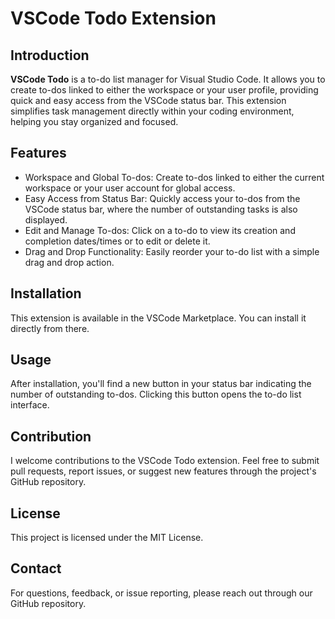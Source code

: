# VSCode Todo Extension

## Introduction

**VSCode Todo** is a to-do list manager for Visual Studio Code. It allows you to create to-dos linked to either the workspace or your user profile, providing quick and easy access from the VSCode status bar. This extension simplifies task management directly within your coding environment, helping you stay organized and focused.

## Features

- Workspace and Global To-dos: Create to-dos linked to either the current workspace or your user account for global access.
- Easy Access from Status Bar: Quickly access your to-dos from the VSCode status bar, where the number of outstanding tasks is also displayed.
- Edit and Manage To-dos: Click on a to-do to view its creation and completion dates/times or to edit or delete it.
- Drag and Drop Functionality: Easily reorder your to-do list with a simple drag and drop action.

## Installation

This extension is available in the VSCode Marketplace. You can install it directly from there.

## Usage

After installation, you'll find a new button in your status bar indicating the number of outstanding to-dos. Clicking this button opens the to-do list interface.

## Contribution

I welcome contributions to the VSCode Todo extension. Feel free to submit pull requests, report issues, or suggest new features through the project's GitHub repository.

## License

This project is licensed under the MIT License.

## Contact

For questions, feedback, or issue reporting, please reach out through our GitHub repository.
